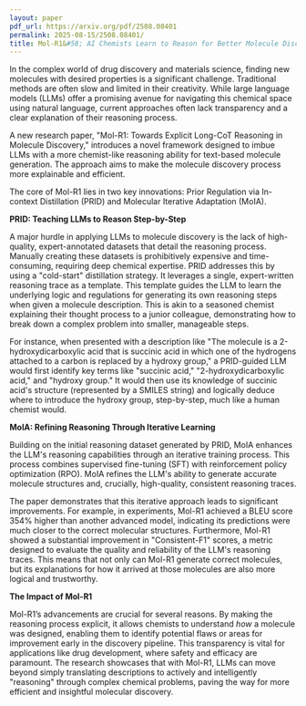 ```yaml
---
layout: paper
pdf_url: https://arxiv.org/pdf/2508.08401
permalink: 2025-08-15/2508.08401/
title: Mol-R1&#58; AI Chemists Learn to Reason for Better Molecule Discovery
---
```




In the complex world of drug discovery and materials science, finding new molecules with desired properties is a significant challenge. Traditional methods are often slow and limited in their creativity. While large language models (LLMs) offer a promising avenue for navigating this chemical space using natural language, current approaches often lack transparency and a clear explanation of their reasoning process.

A new research paper, "Mol-R1: Towards Explicit Long-CoT Reasoning in Molecule Discovery," introduces a novel framework designed to imbue LLMs with a more chemist-like reasoning ability for text-based molecule generation. The approach aims to make the molecule discovery process more explainable and efficient.

The core of Mol-R1 lies in two key innovations: Prior Regulation via In-context Distillation (PRID) and Molecular Iterative Adaptation (MoIA).

**PRID: Teaching LLMs to Reason Step-by-Step**

A major hurdle in applying LLMs to molecule discovery is the lack of high-quality, expert-annotated datasets that detail the reasoning process. Manually creating these datasets is prohibitively expensive and time-consuming, requiring deep chemical expertise. PRID addresses this by using a "cold-start" distillation strategy. It leverages a single, expert-written reasoning trace as a template. This template guides the LLM to learn the underlying logic and regulations for generating its own reasoning steps when given a molecule description. This is akin to a seasoned chemist explaining their thought process to a junior colleague, demonstrating how to break down a complex problem into smaller, manageable steps.

For instance, when presented with a description like "The molecule is a 2-hydroxydicarboxylic acid that is succinic acid in which one of the hydrogens attached to a carbon is replaced by a hydroxy group," a PRID-guided LLM would first identify key terms like "succinic acid," "2-hydroxydicarboxylic acid," and "hydroxy group." It would then use its knowledge of succinic acid's structure (represented by a SMILES string) and logically deduce where to introduce the hydroxy group, step-by-step, much like a human chemist would.

**MoIA: Refining Reasoning Through Iterative Learning**

Building on the initial reasoning dataset generated by PRID, MoIA enhances the LLM's reasoning capabilities through an iterative training process. This process combines supervised fine-tuning (SFT) with reinforcement policy optimization (RPO). MoIA refines the LLM's ability to generate accurate molecule structures and, crucially, high-quality, consistent reasoning traces.

The paper demonstrates that this iterative approach leads to significant improvements. For example, in experiments, Mol-R1 achieved a BLEU score 354% higher than another advanced model, indicating its predictions were much closer to the correct molecular structures. Furthermore, Mol-R1 showed a substantial improvement in "Consistent-F1" scores, a metric designed to evaluate the quality and reliability of the LLM's reasoning traces. This means that not only can Mol-R1 generate correct molecules, but its explanations for how it arrived at those molecules are also more logical and trustworthy.

**The Impact of Mol-R1**

Mol-R1’s advancements are crucial for several reasons. By making the reasoning process explicit, it allows chemists to understand *how* a molecule was designed, enabling them to identify potential flaws or areas for improvement early in the discovery pipeline. This transparency is vital for applications like drug development, where safety and efficacy are paramount. The research showcases that with Mol-R1, LLMs can move beyond simply translating descriptions to actively and intelligently "reasoning" through complex chemical problems, paving the way for more efficient and insightful molecular discovery.
